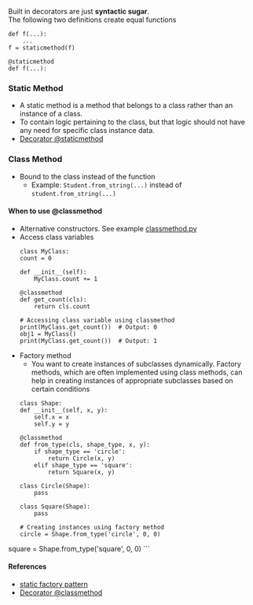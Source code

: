Built in decorators are just **syntactic sugar**.  
The following two definitions create equal functions 
```
def f(...):
    ...
f = staticmethod(f)

@staticmethod
def f(...):
```

### Static Method

- A static method is a method that belongs to a class rather than an instance of a class.
- To contain logic pertaining to the class, but that logic should not have any need for specific class instance data.
- [Decorator @staticmethod](staticmethod.py)

### Class Method 
- Bound to the class instead of the function 
  - Example: `Student.from_string(...)` instead of `student.from_string(...)`

#### When to use @classmethod
- Alternative constructors. See example [classmethod.py](classmethod.py)
- Access class variables
    ```
    class MyClass:
    count = 0
    
    def __init__(self):
        MyClass.count += 1
    
    @classmethod
    def get_count(cls):
        return cls.count

    # Accessing class variable using classmethod
    print(MyClass.get_count())  # Output: 0
    obj1 = MyClass()
    print(MyClass.get_count())  # Output: 1
    ```
- Factory method
    - You want to create instances of subclasses dynamically. Factory methods, which are often implemented using class methods, can help in creating instances of appropriate subclasses based on certain conditions
    ```
    class Shape:
    def __init__(self, x, y):
        self.x = x
        self.y = y

    @classmethod
    def from_type(cls, shape_type, x, y):
        if shape_type == 'circle':
            return Circle(x, y)
        elif shape_type == 'square':
            return Square(x, y)

    class Circle(Shape):
        pass

    class Square(Shape):
        pass

    # Creating instances using factory method
    circle = Shape.from_type('circle', 0, 0)
square = Shape.from_type('square', 0, 0)
    ```
#### References

- [static factory pattern](https://stackoverflow.com/questions/929021/what-are-static-factory-methods/929273#929273)
- [Decorator @classmethod](classmethod.py)

